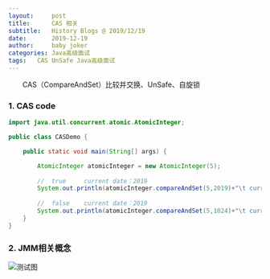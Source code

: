```yaml
---
layout:     post
title:      CAS 相关
subtitle:   History Blogs @ 2019/12/19
date:       2019-12-19
author:     baby joker
categories:	Java高级面试
tags:	CAS UnSafe Java高级面试
---
```

　　CAS（CompareAndSet）比较并交换、UnSafe、自旋锁











### 1. CAS code ##

```java
import java.util.concurrent.atomic.AtomicInteger;

public class CASDemo {

    public static void main(String[] args) {

        AtomicInteger atomicInteger = new AtomicInteger(5);
		
		//	true	 current date：2019
        System.out.println(atomicInteger.compareAndSet(5,2019)+"\t current date：" + atomicInteger.get());
        
		//	false	 current date：2019
        System.out.println(atomicInteger.compareAndSet(5,1024)+"\t current date：" + atomicInteger.get());   
    }
}
```


### 2. JMM相关概念

![测试图](https://raw.githubusercontent.com/ranmaosen/ranmaosen.github.io/master/img/Anna%20as%20the%20Reference.png)

